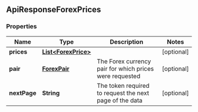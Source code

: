 
## ApiResponseForexPrices

### Properties
Name | Type | Description | Notes
------------ | ------------- | ------------- | -------------
**prices** | [**List&lt;ForexPrice&gt;**](ForexPrice.md) |  |  [optional]
**pair** | [**ForexPair**](ForexPair.md) | The Forex currency pair for which prices were requested |  [optional]
**nextPage** | **String** | The token required to request the next page of the data |  [optional]



